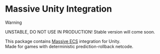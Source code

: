 # Massive Unity Integration

> [!WARNING]  
> UNSTABLE, DO NOT USE IN PRODUCTION! Stable version will come soon.

This package contains [Massive ECS](https://github.com/nilpunch/massive-ecs) integration for Unity.  
Made for games with deterministic prediction-rollback netcode.
